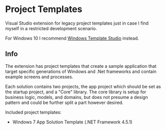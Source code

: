 Project Templates
==========================

Visual Studio extension for legacy project templates just in case I find myself in a restricted development scenario. 

For Windows 10 I recommend [Windows Template Studio](https://marketplace.visualstudio.com/items?itemName=WASTeamAccount.WindowsTemplateStudio) instead.

Info
----
The extension has project templates that create a sample application that target specific generations of Windows and .Net frameworks and contain example screens and processes.

Each solution contains two projects, the app project which should be set as the startup project, and a "Core" library. The core library is setup for business logic, models, and domains, but does not presume a design pattern and could be further split a part however desired.

Included project templates:

  - Windows 7 App Solution Template (.NET Framework 4.5.1)
